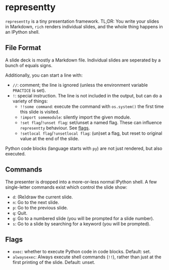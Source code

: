 # representty

`representty` is a tiny presentation framework. TL;DR: You write your slides in
Markdown, `rich` renders individual slides, and the whole thing happens in an
IPython shell.

## File Format

A slide deck is mostly a Markdown file. Individual slides are seperated by a
bunch of equals signs.

Additionally, you can start a line with:

- `//`: comment; the line is ignored (unless the environment variable
  `PRACTICE` is set).
- `!`: special instruction. The line is not included in the output, but can do
  a variety of things:
    - `!!some command`: execute the command with `os.system()` the first time
      this slide is visited.
    - `!import somemodule`: silently import the given module.
    - `!set flag`/`!unset flag`: set/unset a named flag. These can influence
      `representty` behaviour. See [flags](#flags).
    - `!setlocal flag`/`!unsetlocal flag`: (un)set a flag, but reset to
      original value at the end of the slide.

Python code blocks (language starts with `py`) are not just rendered, but also
executed.

## Commands

The presenter is dropped into a more-or-less normal IPython shell. A few
single-letter commands exist which control the slide show:

- `d`: (Re)draw the current slide.
- `n`: Go to the next slide.
- `p`: Go to the previous slide.
- `q`: Quit.
- `g`: Go to a numbered slide (you will be prompted for a slide number).
- `s`: Go to a slide by searching for a keyword (you will be prompted).

## Flags

- `exec`: whether to execute Python code in code blocks. Default: set.
- `alwaysexec`: Always execute shell commands (`!!`), rather than just at the
  first printing of the slide. Default: unset.
